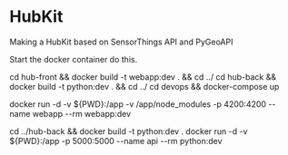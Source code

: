 # HubKit
Making a HubKit based on SensorThings API and PyGeoAPI



Start the docker container do this. 

cd hub-front && docker build -t webapp:dev . && cd ../
cd hub-back && docker build -t python:dev . && cd ../
cd devops && docker-compose up



docker run -d -v ${PWD}:/app -v /app/node_modules -p 4200:4200 --name webapp --rm webapp:dev

cd ../hub-back && docker build -t python:dev . 
docker run -d -v ${PWD}:/app -p 5000:5000 --name api --rm python:dev 



